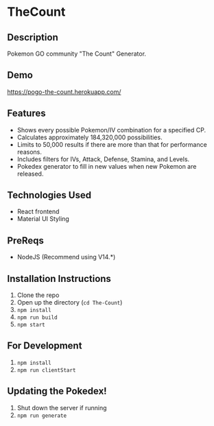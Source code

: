 # TheCount
## Description
 Pokemon GO community "The Count" Generator.

## Demo
https://pogo-the-count.herokuapp.com/

## Features 
- Shows every possible Pokemon/IV combination for a specified CP.
- Calculates approximately 184,320,000 possibilities.
- Limits to 50,000 results if there are more than that for performance reasons. 
- Includes filters for IVs, Attack, Defense, Stamina, and Levels. 
- Pokedex generator to fill in new values when new Pokemon are released.

## Technologies Used
- React frontend
- Material UI Styling

## PreReqs
- NodeJS (Recommend using V14.*)

## Installation Instructions
1. Clone the repo
2. Open up the directory (`cd The-Count`)
3. `npm install`
4. `npm run build`
5. `npm start`

## For Development
1. `npm install`
2. `npm run clientStart`

## Updating the Pokedex!
1. Shut down the server if running
2. `npm run generate`
